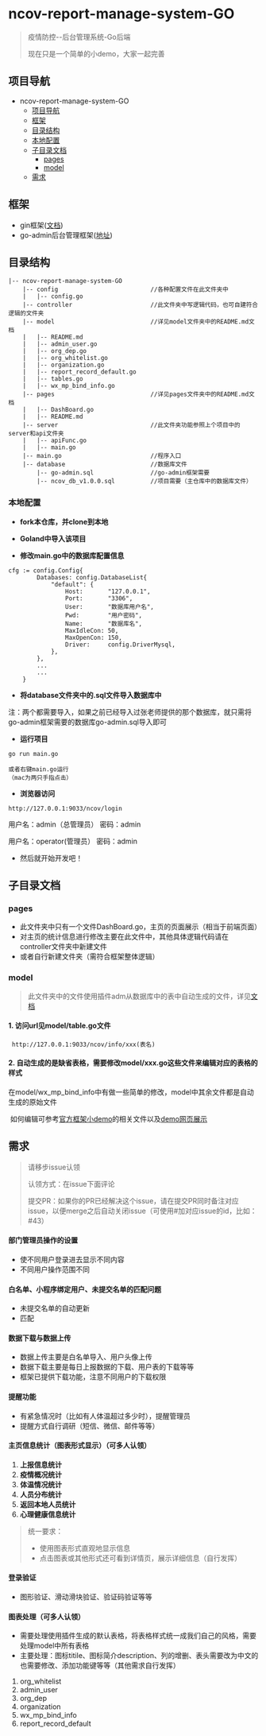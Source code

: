 # ncov-report-manage-system-GO

> 疫情防控--后台管理系统-Go后端
>
> 现在只是一个简单的小demo，大家一起完善

## 项目导航

- ncov-report-manage-system-GO
  - [项目导航](#项目导航)
  - [框架](#框架)
  - [目录结构](#目录结构)
  - [本地配置](#本地配置)
  - [子目录文档](#子目录文档)
    - [pages](#pages)
    - [model](#model)
  - [需求](#需求)

## 框架

- gin框架([文档](https://github.com/gin-gonic/gin))
- go-admin后台管理框架([地址](https://github.com/GoAdminGroup/go-admin))

## 目录结构

```
|-- ncov-report-manage-system-GO
    |-- config							//各种配置文件在此文件夹中
    |   |-- config.go
    |-- controller					    //此文件夹中写逻辑代码，也可自建符合逻辑的文件夹
    |-- model							//详见model文件夹中的README.md文档
    |   |-- README.md				
    |   |-- admin_user.go
    |   |-- org_dep.go
    |   |-- org_whitelist.go
    |   |-- organization.go
    |   |-- report_record_default.go
    |   |-- tables.go
    |   |-- wx_mp_bind_info.go
    |-- pages							//详见pages文件夹中的README.md文档
    |   |-- DashBoard.go
    |   |-- README.md				
    |-- server							//此文件夹功能参照上个项目中的server和api文件夹
    |   |-- apiFunc.go
    |   |-- main.go
    |-- main.go							//程序入口
    |-- database						//数据库文件
        |-- go-admin.sql				//go-admin框架需要
        |-- ncov_db_v1.0.0.sql			//项目需要（主仓库中的数据库文件）
```

 ### 本地配置

- **fork本仓库，并clone到本地**

- **Goland中导入该项目**

- **修改main.go中的数据库配置信息**

```
cfg := config.Config{
		Databases: config.DatabaseList{
			"default": {
				Host:       "127.0.0.1",
				Port:       "3306",
				User:       "数据库用户名",
				Pwd:        "用户密码",
				Name:       "数据库名",
				MaxIdleCon: 50,
				MaxOpenCon: 150,
				Driver:     config.DriverMysql,
			},
		},
		...
		...
	}
```



- **将database文件夹中的.sql文件导入数据库中**

注：两个都需要导入，如果之前已经导入过张老师提供的那个数据库，就只需将go-admin框架需要的数据库go-admin.sql导入即可

- **运行项目**

```
go run main.go

或者右键main.go运行
（mac为两只手指点击）
```

- **浏览器访问**

```
http://127.0.0.1:9033/ncov/login
```
用户名：admin（总管理员）
密码：admin

用户名：operator(管理员）
密码：admin

- 然后就开始开发吧！

## 子目录文档

### pages

- 此文件夹中只有一个文件DashBoard.go，主页的页面展示（相当于前端页面）
- 对主页的统计信息进行修改主要在此文件中，其他具体逻辑代码请在controller文件夹中新建文件
- 或者自行新建文件夹（需符合框架整体逻辑）

### model

>
>
>此文件夹中的文件使用插件adm从数据库中的表中自动生成的文件，详见[文档](https://gitee.com/go-admin/docs/wikis/pages?sort_id=1888257&doc_id=516564)

#### 1. 访问url见model/table.go文件

     http://127.0.0.1:9033/ncov/info/xxx(表名)

#### 2. 自动生成的是缺省表格，需要修改model/xxx.go这些文件来编辑对应的表格的样式

   在model/wx_mp_bind_info中有做一些简单的修改，model中其余文件都是自动生成的原始文件

​	如何编辑可参考[官方框架小demo](https://github.com/GoAdminGroup/go-admin/tree/master/examples/datamodel)的相关文件以及[demo网页展示](https://demo.go-admin.com/admin)

## 需求

>请移步issue认领
>
>认领方式：在issue下面评论
>
>提交PR：如果你的PR已经解决这个issue，请在提交PR同时备注对应issue，以便merge之后自动关闭issue（可使用#加对应issue的id，比如：#43）

#### 部门管理员操作的设置

- 使不同用户登录进去显示不同内容
- 不同用户操作范围不同

#### 白名单、小程序绑定用户、未提交名单的匹配问题

- 未提交名单的自动更新
- 匹配

#### 数据下载与数据上传

- 数据上传主要是白名单导入、用户头像上传
- 数据下载主要是每日上报数据的下载、用户表的下载等等
- 框架已提供下载功能，注意不同用户的下载权限

#### 提醒功能

- 有紧急情况时（比如有人体温超过多少时），提醒管理员
- 提醒方式自行调研（短信、微信、邮件等等）

#### 主页信息统计（图表形式显示）（可多人认领）

1. **上报信息统计**
2. **疫情概况统计**
3. **体温情况统计**
4. **人员分布统计**
5. **返回本地人员统计**
6. **心理健康信息统计**

> 统一要求：
>
> - 使用图表形式直观地显示信息
> - 点击图表或其他形式还可看到详情页，展示详细信息（自行发挥）

#### 登录验证

- 图形验证、滑动滑块验证、验证码验证等等

#### 图表处理（可多人认领）

- 需要处理使用插件生成的默认表格，将表格样式统一成我们自己的风格，需要处理model中所有表格
- 主要处理：图标titile、图标简介description、列的增删、表头需要改为中文的也需要修改、添加功能键等等（其他需求自行发挥）

1. org_whitelist
2. admin_user
3. org_dep
4. organization
5. wx_mp_bind_info
6. report_record_default
